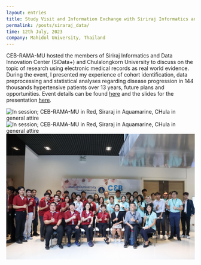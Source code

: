 ```yaml
---
layout: entries
title: Study Visit and Information Exchange with Siriraj Informatics and Data Innovation Center (SiData+) and Faculty of Medicine, Chulalongkorn University
permalink: /posts/siraraj_data/
time: 12th July, 2023
company: Mahidol University, Thailand
---
```


CEB-RAMA-MU hosted the members of Siriraj Informatics and Data Innovation Center (SiData+) and Chulalongkorn University to discuss on the topic of research using electronic medical records as real world evidence. <span /> During the event, I presented my experience of cohort identification, data preprocessing and statistical analyses regarding disease progression in 144 thousands hypertensive patients over 13 years, future plans and opportunities. Event details can be found [here](https://www.rama.mahidol.ac.th/ceb/gallery/2023/StudyVisitSiData%2BandCU%29) and the slides for the presentation [here](/assets/docs/sirarij_20230712.pdf).

<div id="photos">
	<img class="landscape" src="/assets/photos/siriraj-1.jpg" title="In session; CEB-RAMA-MU in Red, Siraraj in Aquamarine, CHula in general attire" alt="In session; CEB-RAMA-MU in Red, Siraraj in Aquamarine, CHula in general attire"/>
	<img class="landscape" src="/assets/photos/siriraj-2.jpg" title="In session; CEB-RAMA-MU in Red, Siraraj in Aquamarine, CHula in general attire" alt="In session; CEB-RAMA-MU in Red, Siraraj in Aquamarine, CHula in general attire"/>
	<img class="landscape" src="/assets/photos/siriraj-3.jpg" title="Group Photo; CEB-RAMA-MU in Red, Siraraj in Aquamarine, CHula in general attire" alt="Group Photo; CEB-RAMA-MU in Red, Siraraj in Aquamarine, CHula in general attire"/>
</div>
